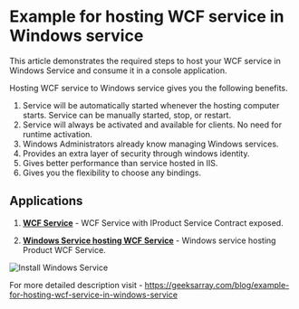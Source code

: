 # Example for hosting WCF service in Windows service

This article demonstrates the required steps to host your WCF service in Windows Service and consume it in a console application.

Hosting WCF service to Windows service gives you the following benefits.

1. Service will be automatically started whenever the hosting computer starts. Service can be manually started, stop, or restart.
1. Service will always be activated and available for clients. No need for runtime activation.
1. Windows Administrators already know managing Windows services.
1. Provides an extra layer of security through windows identity.
1. Gives better performance than service hosted in IIS.
1. Gives you the flexibility to choose any bindings.


## Applications

1. **[WCF Service](https://github.com/geeksarray/example-for-hosting-wcf-service-in-windows-service/tree/master/Northwind%20Services/NorthwindServices)** - WCF Service with 
    IProduct Service Contract exposed.
    
1. **[Windows Service hosting WCF Service](https://github.com/geeksarray/example-for-hosting-wcf-service-in-windows-service/tree/master/Northwind%20Services/NorthwindHost)** -
   Windows service hosting Product WCF Service.
   
![Install Windows Service](https://geeksarray.com/images/blog/installutil.png)

For more detailed description visit - https://geeksarray.com/blog/example-for-hosting-wcf-service-in-windows-service
